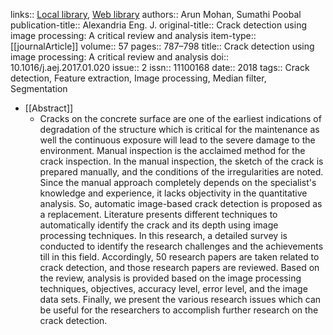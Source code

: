 links:: [Local library](zotero://select/library/items/ECRYZTMF), [Web library](https://www.zotero.org/users/9756735/items/ECRYZTMF)
authors:: Arun Mohan, Sumathi Poobal
publication-title:: Alexandria Eng. J.
original-title:: Crack detection using image processing: A critical review and analysis
item-type:: [[journalArticle]]
volume:: 57
pages:: 787–798
title:: Crack detection using image processing: A critical review and analysis
doi:: 10.1016/j.aej.2017.01.020
issue:: 2
issn:: 11100168
date:: 2018
tags:: Crack detection, Feature extraction, Image processing, Median filter, Segmentation

- [[Abstract]]
	- Cracks on the concrete surface are one of the earliest indications of degradation of the structure which is critical for the maintenance as well the continuous exposure will lead to the severe damage to the environment. Manual inspection is the acclaimed method for the crack inspection. In the manual inspection, the sketch of the crack is prepared manually, and the conditions of the irregularities are noted. Since the manual approach completely depends on the specialist's knowledge and experience, it lacks objectivity in the quantitative analysis. So, automatic image-based crack detection is proposed as a replacement. Literature presents different techniques to automatically identify the crack and its depth using image processing techniques. In this research, a detailed survey is conducted to identify the research challenges and the achievements till in this field. Accordingly, 50 research papers are taken related to crack detection, and those research papers are reviewed. Based on the review, analysis is provided based on the image processing techniques, objectives, accuracy level, error level, and the image data sets. Finally, we present the various research issues which can be useful for the researchers to accomplish further research on the crack detection.